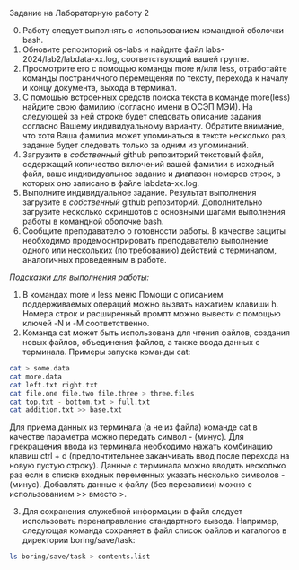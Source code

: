 Задание на Лабораторную работу 2

0. Работу следует выполнять с использованием командной оболочки bash.
1. Обновите репозиторий os-labs и найдите файл labs-2024/lab2/labdata-xx.log, соответствующий вашей группе.
2. Просмотрите его с помощью команды more и/или less, отработайте команды постраничного перемещеняи по тексту, перехода к началу и концу документа, выхода в терминал.
3. С помощью встроенных средств поиска текста в команде more(less) найдите свою фамилию (согласно имени в ОСЭП МЭИ). 
На следующей за ней строке будет следовать описание задания согласно Вашему индивидуальному варианту. 
Обратите внимание, что хотя Ваша фамилия может упоминаться в тексте несколько раз, задание будет следовать только за одним из упоминаний.
4. Загрузите в *собственный* github репозиторий текстовый файл, содержащий количество включений вашей фамилии в исходный файл, ваше индивидуальное задание и диапазон номеров строк, в которых оно записано в файле labdata-хх.log.
5. Выполните индивидуальное задание. Результат выполнения загрузите в *собственный* github репозиторий. 
Дополнительно загрузите несколько скриншотов с основными шагами выполнения работы в командной оболочке bash.
6. Сообщите преподавателю о готовности работы. В качестве защиты необходимо продемоснтрировать преподавателю выполнение одного или нескольких (по требованию) действий с терминалом, аналогичных проведенным в работе.

*Подсказки для выполнения работы:*
1. В командах more и less меню Помощи с описанием поддерживаемых операций можно вызвать нажатием клавиши h. Номера строк и расширенный промпт можно вывести с помощью ключей -N и -M соответственно.
2. Команда cat может быть использована для чтения файлов, создания новых файлов, объединения файлов, а также ввода данных с терминала.
Примеры запуска команды cat:
```bash
cat > some.data
cat more.data
cat left.txt right.txt
cat file.one file.two file.three > three.files
cat top.txt - bottom.txt > full.txt
cat addition.txt >> base.txt
```

Для приема данных из терминала (а не из файла) команде cat в качестве параметра можно передать символ - (минус). 
Для прекращения ввода из терминала необходимо нажать комбинацию клавиш ctrl + d (предпочтительнее заканчивать ввод после перехода на новую пустую строку).
Данные с терминала можно вводить несколько раз если в списке входных переменных указать несколько символов - (минус).
Добавлять данные к файлу (без перезаписи) можно с использованием >> вместо >.

3. Для сохранения служебной информации в файл следует использовать перенаправление стандартного вывода. 
Например, следующая команда сохраняет в файл список файлов и каталогов в директории boring/save/task:
```bash
ls boring/save/task > contents.list
```

